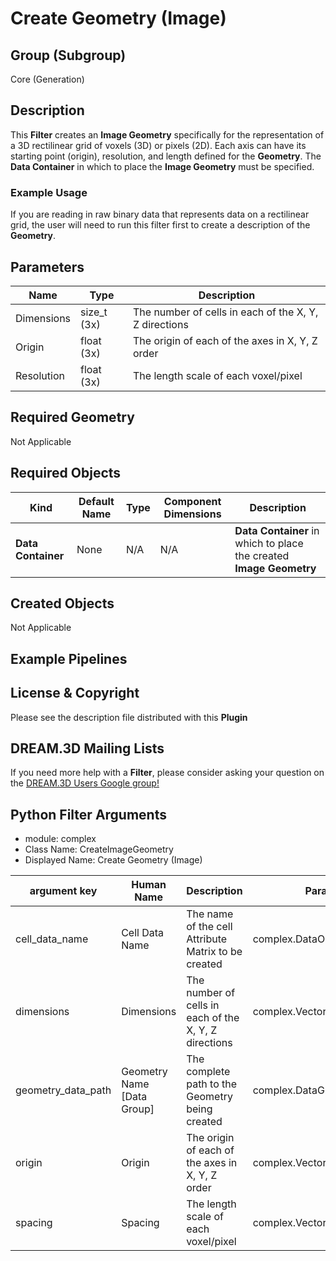 # Create Geometry (Image)  


## Group (Subgroup) ##

Core (Generation)


## Description ##

This **Filter** creates an **Image Geometry** specifically for the representation of a 3D rectilinear grid of voxels (3D) or pixels
(2D). Each axis can have its starting point (origin), resolution, and length defined for the **Geometry**. The **Data Container** in which to place the **Image Geometry** must be specified.

### Example Usage ###

If you are reading in raw binary data that represents data on a rectilinear grid, the user will need to run this
filter first to create a description of the **Geometry**.

## Parameters ##

| Name             | Type | Description |
|------------------|------|-------------|
| Dimensions | size_t (3x) | The number of cells in each of the X, Y, Z directions |
| Origin | float (3x) | The origin of each of the axes in X, Y, Z order |
| Resolution | float (3x) | The length scale of each voxel/pixel |

## Required Geometry ##

Not Applicable

## Required Objects ##

| Kind | Default Name | Type | Component Dimensions | Description |
|------|--------------|------|----------------------|-------------|
| **Data Container** | None | N/A | N/A | **Data Container** in which to place the created **Image Geometry** |


## Created Objects ##

Not Applicable

## Example Pipelines ##



## License & Copyright ##

Please see the description file distributed with this **Plugin**

## DREAM.3D Mailing Lists ##

If you need more help with a **Filter**, please consider asking your question on the [DREAM.3D Users Google group!](https://groups.google.com/forum/?hl=en#!forum/dream3d-users)



## Python Filter Arguments

+ module: complex
+ Class Name: CreateImageGeometry
+ Displayed Name: Create Geometry (Image)

| argument key | Human Name | Description | Parameter Type |
|--------------|------------|-------------|----------------|
| cell_data_name | Cell Data Name | The name of the cell Attribute Matrix to be created | complex.DataObjectNameParameter |
| dimensions | Dimensions | The number of cells in each of the X, Y, Z directions | complex.VectorUInt64Parameter |
| geometry_data_path | Geometry Name [Data Group] | The complete path to the Geometry being created | complex.DataGroupCreationParameter |
| origin | Origin | The origin of each of the axes in X, Y, Z order | complex.VectorFloat32Parameter |
| spacing | Spacing | The length scale of each voxel/pixel | complex.VectorFloat32Parameter |

